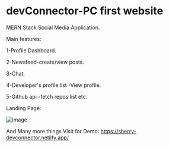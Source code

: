 # devConnector-PC first website
MERN Stack  Social Media Application.

Main features:

1-Profile Dashboard.

2-Newsfeed-create/view posts.

3-Chat.

4-Developer's profile list -View profile.

5-Github api -fetch repos list etc.



Landing Page:

![image](https://user-images.githubusercontent.com/70062821/153247364-4cbf70df-b933-40dd-9bbe-cf5d65edb0ee.png)



And Many more things
Visit for Demo: https://sherry-devconnector.netlify.app/


